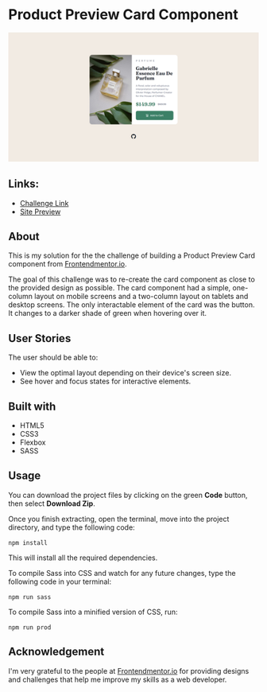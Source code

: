 # Product Preview Card Component
![](./images/solution-screenshot.png)
## Links:
- [Challenge Link](https://www.frontendmentor.io/challenges/product-preview-card-component-GO7UmttRfa)
- [Site Preview](https://robinjmm-product-preview.vercel.app/)

## About
This is my solution for the the challenge of building a Product Preview Card component from [Frontendmentor.io](https://frontendmentor.io).

The goal of this challenge was to re-create the card component as close to the provided design as possible. The card component had a simple, one-column layout on mobile screens and a two-column layout on tablets and desktop screens. The only interactable element of the card was the button. It changes to a darker shade of green when hovering over it.

## User Stories
The user should be able to:
- View the optimal layout depending on their device's screen size.
- See hover and focus states for interactive elements.

## Built with
- HTML5
- CSS3
- Flexbox
- SASS

## Usage
You can download the project files by clicking on the green **Code** button, then select **Download Zip**.

Once you finish extracting, open the terminal, move into the project directory, and type the following code:

```
npm install
```

This will install all the required dependencies.

To compile Sass into CSS and watch for any future changes, type the following code in your terminal:


```
npm run sass
```

To compile Sass into a minified version of CSS, run:

```
npm run prod
```

## Acknowledgement
I'm very grateful to the people at [Frontendmentor.io](https://frontendmentor.io) for providing designs and challenges that help me improve my skills as a web developer.